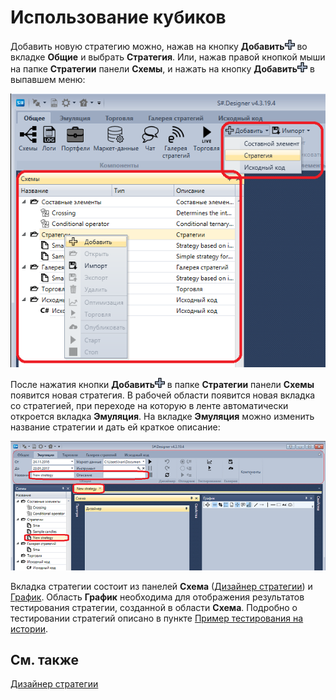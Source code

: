# Использование кубиков

Добавить новую стратегию можно, нажав на кнопку **Добавить**![Designer Panel Circuits 01](../images/Designer_Panel_Circuits_01.png) во вкладке **Общие** и выбрать **Стратегия**. Или, нажав правой кнопкой мыши на папке **Стратегии** панели **Схемы**, и нажать на кнопку **Добавить**![Designer Panel Circuits 01](../images/Designer_Panel_Circuits_01.png) в выпавшем меню:

![Designer The creation of a strategy 00](../images/Designer_creation_of_strategy_00.png)

После нажатия кнопки **Добавить**![Designer Panel Circuits 01](../images/Designer_Panel_Circuits_01.png) в папке **Стратегии** панели **Схемы** появится новая стратегия. В рабочей области появится новая вкладка со стратегией, при переходе на которую в ленте автоматически откроется вкладка **Эмуляция**. На вкладке **Эмуляция** можно изменить название стратегии и дать ей краткое описание:

![Designer The creation of a strategy 01](../images/Designer_creation_of_strategy_01.png)

Вкладка стратегии состоит из панелей **Схема** ([Дизайнер стратегии](Designer_Designer_schemes_strategies_and_component_elements.md)) и [График](Designer_Chart.md). Область **График** необходима для отображения результатов тестирования стратегии, созданной в области **Схема**. Подробно о тестировании стратегий описано в пункте [Пример тестирования на истории](Designer_Example_of_backtesting.md).

## См. также

[Дизайнер стратегии](Designer_Designer_schemes_strategies_and_component_elements.md)
